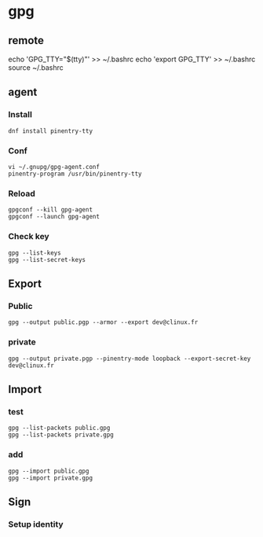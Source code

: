 # gpg
## remote 
  echo 'GPG_TTY="$(tty)"' >> ~/.bashrc
  echo 'export GPG_TTY' >> ~/.bashrc
  source ~/.bashrc

## agent
### Install
    dnf install pinentry-tty
### Conf
    vi ~/.gnupg/gpg-agent.conf
    pinentry-program /usr/bin/pinentry-tty
### Reload
    gpgconf --kill gpg-agent
    gpgconf --launch gpg-agent
### Check key
    gpg --list-keys
    gpg --list-secret-keys

## Export
### Public
    gpg --output public.pgp --armor --export dev@clinux.fr
### private
    gpg --output private.pgp --pinentry-mode loopback --export-secret-key dev@clinux.fr 

## Import
### test
    gpg --list-packets public.gpg
    gpg --list-packets private.gpg
### add
    gpg --import public.gpg
    gpg --import private.gpg
## Sign 
### Setup identity
